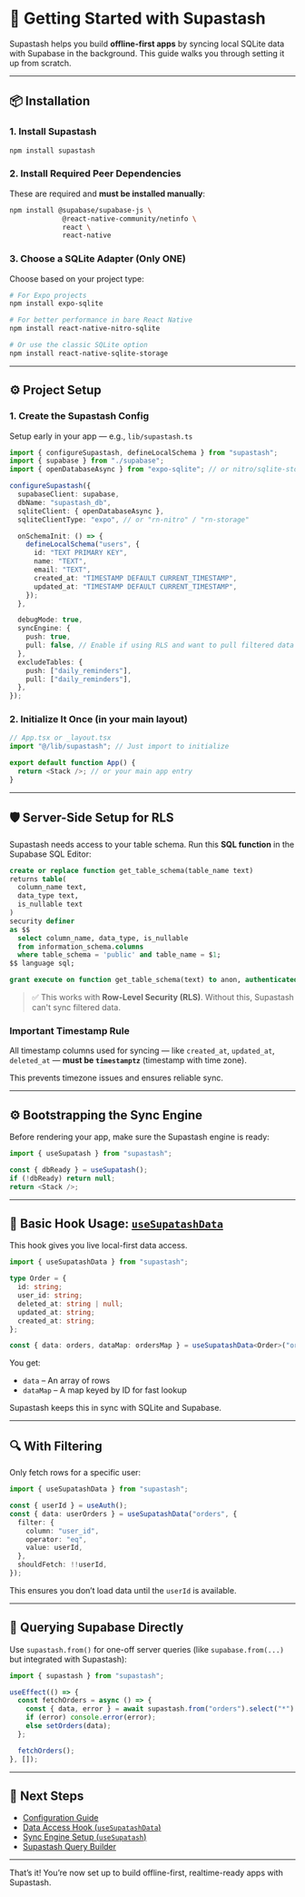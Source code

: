 # 🚀 Getting Started with Supastash

Supastash helps you build **offline-first apps** by syncing local SQLite data with Supabase in the background. This guide walks you through setting it up from scratch.

---

## 📦 Installation

### 1. Install Supastash

```bash
npm install supastash
```

### 2. Install Required Peer Dependencies

These are required and **must be installed manually**:

```bash
npm install @supabase/supabase-js \
             @react-native-community/netinfo \
             react \
             react-native
```

### 3. Choose a SQLite Adapter (Only ONE)

Choose based on your project type:

```bash
# For Expo projects
npm install expo-sqlite

# For better performance in bare React Native
npm install react-native-nitro-sqlite

# Or use the classic SQLite option
npm install react-native-sqlite-storage
```

---

## ⚙️ Project Setup

### 1. Create the Supastash Config

Setup early in your app — e.g., `lib/supastash.ts`

```ts
import { configureSupastash, defineLocalSchema } from "supastash";
import { supabase } from "./supabase";
import { openDatabaseAsync } from "expo-sqlite"; // or nitro/sqlite-storage client

configureSupastash({
  supabaseClient: supabase,
  dbName: "supastash_db",
  sqliteClient: { openDatabaseAsync },
  sqliteClientType: "expo", // or "rn-nitro" / "rn-storage"

  onSchemaInit: () => {
    defineLocalSchema("users", {
      id: "TEXT PRIMARY KEY",
      name: "TEXT",
      email: "TEXT",
      created_at: "TIMESTAMP DEFAULT CURRENT_TIMESTAMP",
      updated_at: "TIMESTAMP DEFAULT CURRENT_TIMESTAMP",
    });
  },

  debugMode: true,
  syncEngine: {
    push: true,
    pull: false, // Enable if using RLS and want to pull filtered data
  },
  excludeTables: {
    push: ["daily_reminders"],
    pull: ["daily_reminders"],
  },
});
```

### 2. Initialize It Once (in your main layout)

```ts
// App.tsx or _layout.tsx
import "@/lib/supastash"; // Just import to initialize

export default function App() {
  return <Stack />; // or your main app entry
}
```

---

## 🛡️ Server-Side Setup for RLS

Supastash needs access to your table schema. Run this **SQL function** in the Supabase SQL Editor:

```sql
create or replace function get_table_schema(table_name text)
returns table(
  column_name text,
  data_type text,
  is_nullable text
)
security definer
as $$
  select column_name, data_type, is_nullable
  from information_schema.columns
  where table_schema = 'public' and table_name = $1;
$$ language sql;

grant execute on function get_table_schema(text) to anon, authenticated;
```

> ✅ This works with **Row-Level Security (RLS)**. Without this, Supastash can't sync filtered data.

### Important Timestamp Rule

All timestamp columns used for syncing — like `created_at`, `updated_at`, `deleted_at` — **must be `timestamptz`** (timestamp with time zone).

This prevents timezone issues and ensures reliable sync.

---

## ⚙️ Bootstrapping the Sync Engine

Before rendering your app, make sure the Supastash engine is ready:

```ts
import { useSupatash } from "supastash";

const { dbReady } = useSupatash();
if (!dbReady) return null;
return <Stack />;
```

---

## 🧪 Basic Hook Usage: [`useSupatashData`](data-access.md)

This hook gives you live local-first data access.

```ts
import { useSupatashData } from "supastash";

type Order = {
  id: string;
  user_id: string;
  deleted_at: string | null;
  updated_at: string;
  created_at: string;
};

const { data: orders, dataMap: ordersMap } = useSupatashData<Order>("orders");
```

You get:

- `data` – An array of rows
- `dataMap` – A map keyed by ID for fast lookup

Supastash keeps this in sync with SQLite and Supabase.

---

## 🔍 With Filtering

Only fetch rows for a specific user:

```ts
import { useSupatashData } from "supastash";

const { userId } = useAuth();
const { data: userOrders } = useSupatashData("orders", {
  filter: {
    column: "user_id",
    operator: "eq",
    value: userId,
  },
  shouldFetch: !!userId,
});
```

This ensures you don’t load data until the `userId` is available.

---

## 🔧 Querying Supabase Directly

Use `supastash.from()` for one-off server queries (like `supabase.from(...)` but integrated with Supastash):

```ts
import { supastash } from "supastash";

useEffect(() => {
  const fetchOrders = async () => {
    const { data, error } = await supastash.from("orders").select("*").run();
    if (error) console.error(error);
    else setOrders(data);
  };

  fetchOrders();
}, []);
```

---

## 🧠 Next Steps

- [Configuration Guide](./configuration.md)
- [Data Access Hook (`useSupatashData`)](./data-access.md)
- [Sync Engine Setup (`useSupatash`)](./useSupastash-hook.md)
- [Supastash Query Builder](./supastash-query-builder.md)

---

That’s it! You’re now set up to build offline-first, realtime-ready apps with Supastash.
